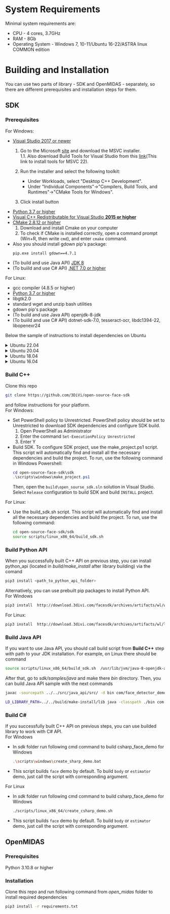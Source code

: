 # System Requirements
Minimal system requirements are:
* CPU - 4 cores, 3.7GHz
* RAM - 8Gb
* Operating System -  Windows 7, 10-11/Ubuntu 16-22/ASTRA linux COMMON edition

# Building and Installation
You can use two parts of library - SDK and OpenMIDAS - separately, so there are  different prerequisites and installation steps for them.
## SDK

### Prerequisites
For Windows:
* [Visual Studio 2017 or newer](https://visualstudio.microsoft.com/downloads/)  
    1. Go to the Microsoft [site](https://visualstudio.microsoft.com/downloads/) and download the MSVC installer.  
    1.1. Also download Build Tools for Visual Studio from this [link](https://visualstudio.microsoft.com/downloads/#build-tools-for-visual-studio-2022)(This link to install tools for MSVC 22).

    2. Run the installer and select the following toolkit:
        * Under Workloads, select "Desktop C++ Development".
         * Under "Individual Components"->"Compilers, Build Tools, and Runtimes"->"CMake Tools for Windows".

    3. Click install button
* [Python 3.7 or higher](https://www.python.org/downloads/)  
* [Visual C++ Redistributable for Visual Studio **2015 or higher**](https://aka.ms/vs/17/release/vc_redist.x64.exe)  
* [CMake 2.8.12 or higher](https://cmake.org/download/)
    1. Download and install Cmake on your computer 
    2. To check if CMake is installed correctly, open a command prompt (Win+R, then write `cmd`), and enter `cmake` command.
* Also you should install gdown pip's package:
  ```cmd
  pip.exe install gdown==4.7.1
  ```
* (To build and use Java API) [JDK 8](https://www.oracle.com/java/technologies/javase/javase8-archive-downloads.html)
* (To buiild and use C# API) [.NET 7.0 or higher](https://dotnet.microsoft.com/en-us/download)

For Linux:
* gcc compiler (4.8.5 or higher)
* [Python 3.7 or higher](https://www.python.org/downloads/)
* libgtk2.0
* standard wget and unzip bash utilities
* gdown pip's package  
* (To build and use Java API) openjdk-8-jdk
* (To buiild and use C# API) dotnet-sdk-7.0, tesseract-ocr, libdc1394-22, libopenexr24


Below the sample of instructions to install dependencies on Ubuntu
<details>
  <summary>Ubuntu 22.04</summary>

```bash
sudo apt update
sudo apt install gcc cmake
sudo apt install libgtk2.0-dev
sudo apt install wget unzip
sudo apt install python3 python3-pip libcanberra-gtk-module
sudo apt install lsb-core
pip3 install --upgrade pip setuptools wheel
pip3 install gdown==4.7.1

# Java API dependencies
sudo apt install openjdk-8-jdk
# C# API dependencies
sudo apt install apt-transport-https
sudo apt install dotnet-sdk-7.0
sudo apt install tesseract-ocr
sudo apt install libdc1394-dev libavcodec-dev libavformat-dev libswscale-dev libv4l-dev
sudo apt install libxvidcore-dev libx264-dev libjpeg-dev libpng-dev libtiff-dev
sudo apt install libopenexr-dev
```

</details>

<details>
  <summary>Ubuntu 20.04</summary>

```bash
sudo apt update
sudo apt install gcc cmake
sudo apt install libgtk2.0-dev
sudo apt install wget unzip
sudo apt install python3 python3-pip libcanberra-gtk-module
sudo apt install lsb-core
pip3 install --upgrade pip setuptools wheel
pip3 install gdown==4.7.1

# Java API dependencies
sudo apt install openjdk-8-jdk
# C# API dependencies
wget https://packages.microsoft.com/config/ubuntu/$(lsb_release -rs)/packages-microsoft-prod.deb -O packages-microsoft-prod.deb
sudo dpkg -i packages-microsoft-prod.deb
sudo apt install apt-transport-https
sudo apt update
sudo apt install dotnet-sdk-7.0
sudo apt install tesseract-ocr
sudo apt install libdc1394-22 libavcodec-dev libavformat-dev libswscale-dev libv4l-dev
sudo apt install libxvidcore-dev libx264-dev libjpeg-dev libpng-dev libtiff-dev
sudo apt install openexr
rm -f packages-microsoft-prod.deb
```

</details>

<details>
  <summary>Ubuntu 18.04</summary>

```bash
sudo apt update
sudo apt install gcc cmake
sudo apt install libgtk2.0-dev
sudo apt install wget unzip
sudo apt install python3 python3-pip libcanberra-gtk-module
sudo apt install lsb-core
pip3 install --upgrade pip setuptools wheel
pip3 install gdown==4.7.1

# Java API dependencies
sudo apt install openjdk-8-jdk
# C# API dependencies
wget https://packages.microsoft.com/config/ubuntu/$(lsb_release -rs)/packages-microsoft-prod.deb -O packages-microsoft-prod.deb
sudo dpkg -i packages-microsoft-prod.deb
sudo apt install apt-transport-https
sudo apt update
sudo apt install dotnet-sdk-7.0 tesseract-ocr
sudo apt install libdc1394-22 libavcodec-dev libavformat-dev libswscale-dev libv4l-dev
sudo apt install libxvidcore-dev libx264-dev libjpeg-dev libpng-dev libtiff-dev
sudo apt install openexr
rm -f packages-microsoft-prod.deb
```
</details>

<details>
  <summary>Ubuntu 16.04</summary>

```bash
sudo apt update
sudo apt install gcc cmake
sudo apt install libgtk2.0-dev
sudo apt install wget unzip
sudo apt install python3 python3-pip libcanberra-gtk-module
sudo apt install lsb-core

# There might be problems with system python in ubuntu 16.
# Thus we recommend to install Python 3.8. Follow instructions to make python 3.8 your system python3 interpreter.
sudo apt install build-essential zlib1g-dev libncurses5-dev libgdbm-dev libnss3-dev libssl-dev libreadline-dev libffi-dev libsqlite3-dev wget libbz2-dev -y
wget https://www.python.org/ftp/python/3.8.0/Python-3.8.0.tgz
tar -xf Python-3.8.0.tgz
cd Python-3.8.0 && ./configure --enable-optimizations && make && sudo make install && cd ..

pip3.8 install --upgrade pip setuptools wheel --user
pip3.8 install urllib3==1.26.6 --user

# Java API dependencies
sudo apt install openjdk-8-jdk
# C# API dependencies
wget https://packages.microsoft.com/config/ubuntu/$(lsb_release -rs)/packages-microsoft-prod.deb -O packages-microsoft-prod.deb
sudo dpkg -i packages-microsoft-prod.deb
sudo apt install apt-transport-https
sudo apt update
sudo apt install dotnet-sdk-6.0
sudo apt install tesseract-ocr
sudo apt install libdc1394-22 libavcodec-dev libavformat-dev libswscale-dev libv4l-dev
sudo apt install libxvidcore-dev libx264-dev libjpeg-dev libpng-dev libtiff-dev
sudo apt install openexr
rm -f packages-microsoft-prod.deb
```
</details>

### Build C++
Clone this repo 
```bash
git clone https://github.com/3DiVi/open-source-face-sdk
```
and follow instructions for your platform.  
For Windows:
  * Set PowerShell policy to Unrestricted. PowerShell policy should be set to Unrestricted to download SDK dependencies and configure SDK build.  
    1. Open PowerShell as Administrator
    2. Enter the command `Set-ExecutionPolicy Unrestricted`
    3. Enter Y
* Build SDK. To configure SDK project, use the make_project.ps1 script. This script will automatically find and install all the necessary dependencies and build the project. To run, use the following command in Windows Powershell:
    ```powershell
    cd open-source-face-sdk\sdk
    .\scripts\windows\make_project.ps1
    ```
  Then, open the `build\open_sourse_sdk.sln` solution in Visual Studio. Select `Release` configuration to build SDK and build `INSTALL` project.

For Linux:
  * Use the build_sdk.sh script. This script will automatically find and install all the necessary dependencies and build the project. To run, use the following command:

    ```bash
    cd open-source-face-sdk/sdk
    source scripts/linux_x86_64/build_sdk.sh    
    ```
### Build Python API 
When you successfully built C++ API on previous step, you can install python_api (located in _build/make_install_ after library building) via the comand 
```bash
pip3 install <path_to_python_api_folder>
```
Alternatively, you can use prebuilt pip packages to install Python API.  
For Windows
```bash
pip3 install  http://download.3divi.com/facesdk/archives/artifacts/wl/windows/face_sdk-1.0.0-py3-none-any.whl
```
For Linux:
```bash
pip3 install  http://download.3divi.com/facesdk/archives/artifacts/wl/linux/face_sdk-1.0.0-py3-none-any.whl
```

### Build Java API
If you want to use Java API, you should call build script from **Build C++** step with path to your JDK installation. For example, on Linux there should be command  
```bash
source scripts/linux_x86_64/build_sdk.sh  /usr/lib/jvm/java-8-openjdk-amd64   
```
After that, go to _sdk/samples/java_ and make there _bin_ directory. Then, you can build Java API sample with the next commands
```bash
javac -sourcepath ../../src/java_api/src/ -d bin com/face_detector_demo/face_detector_demo.java 
```
```bash
LD_LIBRARY_PATH=../../build/make-install/lib java -classpath ./bin com.face_detector_demo.face_detector_demo  ../../test_images/face.jpg ../../build/make-install
```

### Build C#
If you successfully built C++ API on previous steps, you can use builded library to work with C# API.  
For Windows
* In _sdk_ folder run following cmd command to build csharp_face_demo for Windows
    ```bash
    .\scripts\windows\create_sharp_demo.bat
    ```
* This script builds `face` demo by default. To build `body` or `estimator` demo, just call the script with corresponding argument.

For Linux
* In _sdk_ folder run following cmd command to build csharp_face_demo for Windows
    ```bash
    ./scripts/linux_x86_64/create_csharp_demo.sh
    ```
* This script builds `face` demo by default. To build `body` or `estimator` demo, just call the script with corresponding argument.

## OpenMIDAS

### Prerequisites
Python 3.10.8 or higher

### Installation 
Clone this repo and run following command from _open_midas_ folder to install required dependencies
```bash
pip3 install -r requirements.txt
```
